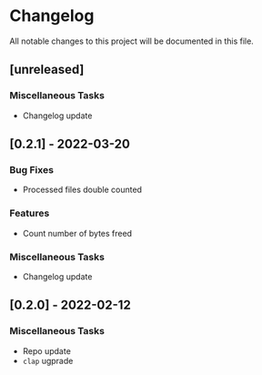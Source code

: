 # Changelog
All notable changes to this project will be documented in this file.

## [unreleased]

### Miscellaneous Tasks

- Changelog update

## [0.2.1] - 2022-03-20

### Bug Fixes

- Processed files double counted

### Features

- Count number of bytes freed

### Miscellaneous Tasks

- Changelog update

## [0.2.0] - 2022-02-12

### Miscellaneous Tasks

- Repo update
- `clap` ugprade

<!-- generated by git-cliff -->
